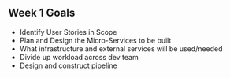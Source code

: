 
## Week 1 Goals

* Identify User Stories in Scope
* Plan and Design the Micro-Services to be built
* What infrastructure and external services will be used/needed
* Divide up workload across dev team
* Design and construct pipeline

